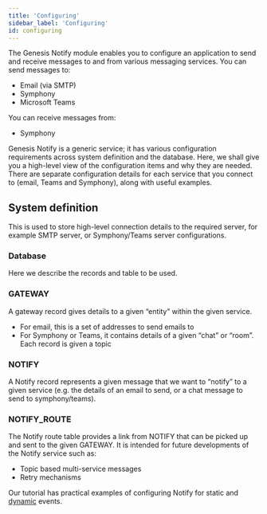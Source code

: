```yaml
---
title: 'Configuring'
sidebar_label: 'Configuring'
id: configuring
---
```


The Genesis Notify module enables you to configure an application to send and receive messages to and from various messaging services.
You can send messages to:

* Email (via SMTP)
* Symphony
* Microsoft Teams

You can receive messages from:

* Symphony


Genesis Notify is a generic service; it has various configuration requirements across system definition and the database. Here, we shall give you a high-level view of the configuration items and why they are needed. There are separate configuration details for each service that you connect to (email, Teams and Symphony), along with useful examples.

## System definition

This is used to store high-level connection details to the required server, for example SMTP server, or Symphony/Teams server configurations.

### Database
Here we describe the records and table to be used.

### GATEWAY

A gateway record gives details to a given “entity” within the given service.

* For email, this is a set of addresses to send emails to
* For Symphony or Teams, it contains details of a given “chat” or “room”. Each record is given a topic

### NOTIFY

A Notify record represents a given message that we want to “notify” to a given service (e.g. the details of an email to send, or a chat message to send to symphony/teams).

### NOTIFY_ROUTE

The Notify route table provides a link from NOTIFY that can be picked up and sent to the given GATEWAY. It is intended for future developments of the Notify service such as:

* Topic based multi-service messages
* Retry mechanisms
 

Our tutorial has practical examples of configuring Notify for static and [dynamic](/getting-started/tutorials/set-up-events/dynamic-events/) events.